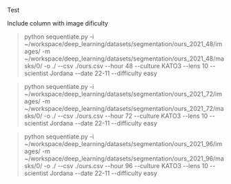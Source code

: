 Test

Include column with image dificulty

> python sequentiate.py -i ~/workspace/deep\_learning/datasets/segmentation/ours\_2021\_48/images/ -m ~/workspace/deep\_learning/datasets/segmentation/ours\_2021\_48/masks/0/ -o ./ --csv ./ours.csv --hour 48 --culture KATO3 --lens 10 --scientist Jordana --date 22-11 --difficulty easy

> python sequentiate.py -i ~/workspace/deep\_learning/datasets/segmentation/ours\_2021\_72/images/ -m ~/workspace/deep\_learning/datasets/segmentation/ours\_2021\_72/masks/0/ -o ./ --csv ./ours.csv --hour 72 --culture KATO3 --lens 10 --scientist Jordana --date 22-11 --difficulty easy

> python sequentiate.py -i ~/workspace/deep\_learning/datasets/segmentation/ours\_2021\_96/images/ -m ~/workspace/deep\_learning/datasets/segmentation/ours\_2021\_96/masks/0/ -o ./ --csv ./ours.csv --hour 96 --culture KATO3 --lens 10 --scientist Jordana --date 22-11 --difficulty easy

